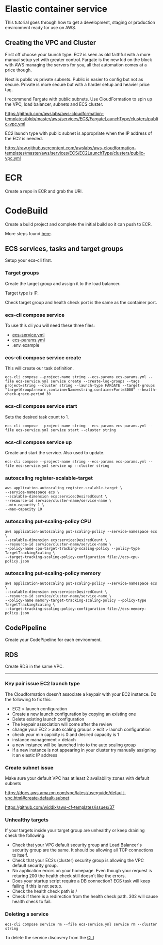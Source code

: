 # Elastic container service

This tutorial goes through how to get a development, staging or production environment ready for use on AWS.

## Creating the VPC and Cluster
First off choose your launch type. EC2 is seen as old faithful with a more manual setup yet with greater control. Fargate is the new kid on the block with AWS managing the servers for you, all that automation comes at a price though.

Next is public vs private subnets. Public is easier to config but not as secure. Private is more secure but with a harder setup and heavier price tag.

I recommend Fargate with public subnets. Use CloudFormation to spin up the VPC, load balancer, subnets and ECS cluster.

https://github.com/awslabs/aws-cloudformation-templates/blob/master/aws/services/ECS/FargateLaunchType/clusters/public-vpc.yml

EC2 launch type with public subnet is appropriate when the IP address of the EC2 is needed.

https://raw.githubusercontent.com/awslabs/aws-cloudformation-templates/master/aws/services/ECS/EC2LaunchType/clusters/public-vpc.yml



# ECR

Create a repo in ECR and grab the URI.

# CodeBuild

Create a build project and complete the initial build so it can push to ECR.

More steps found [here](aws-codebuild.md).

## ECS services, tasks and target groups
Setup your ecs-cli first.

### Target groups
Create the target group and assign it to the load balancer.

Target type is IP.

Check target group and health check port is the same as the container port.

### ecs-cli compose service
To use this cli you will need these three files:

- [ecs-service.yml](ecs-service.yml)
- [ecs-params.yml](ecs-params.yml)
- .env_example

### ecs-cli compose service create
This will create our task definition.

`ecs-cli compose --project-name string --ecs-params ecs-params.yml --file ecs-service.yml service create --create-log-groups --tags project=string --cluster string --launch-type FARGATE --target-groups "targetGroupArn=arn,containerName=string,containerPort=3000" --health-check-grace-period 30`

### ecs-cli compose service start
Sets the desired task count to 1.

`ecs-cli compose --project-name string --ecs-params ecs-params.yml --file ecs-service.yml service start --cluster string`

### ecs-cli compose service up
Create and start the service. Also used to update.

`ecs-cli compose --project-name string --ecs-params ecs-params.yml --file ecs-service.yml service up --cluster string`

### autoscaling register-scalable-target
```
aws application-autoscaling register-scalable-target \
--service-namespace ecs \
--scalable-dimension ecs:service:DesiredCount \
--resource-id service/cluster-name/service-name \
--min-capacity 1 \
--max-capacity 10
```

### autoscaling put-scaling-policy CPU
```
aws application-autoscaling put-scaling-policy --service-namespace ecs \
--scalable-dimension ecs:service:DesiredCount \
--resource-id service/cluster-name/service-name \
--policy-name cpu-target-tracking-scaling-policy --policy-type TargetTrackingScaling \
--target-tracking-scaling-policy-configuration file://ecs-cpu-policy.json
```

### autoscaling put-scaling-policy memory
```
aws application-autoscaling put-scaling-policy --service-namespace ecs \
--scalable-dimension ecs:service:DesiredCount \
--resource-id service/cluster-name/service-name \
--policy-name memory-target-tracking-scaling-policy --policy-type TargetTrackingScaling \
--target-tracking-scaling-policy-configuration file://ecs-memory-policy.json
```

## CodePipeline

Create your CodePipeline for each environment.

## RDS

Create RDS in the same VPC.

---

### Key pair issue EC2 launch type
The Cloudformation doesn't associate a keypair with your EC2 instance. Do the following to fix this:

- EC2 > launch configuration
- Create a new launch configuration by copying an existing one
- Delete existing launch configuration
- The keypair association will come after the review
- change your EC2 > auto scaling groups > edit > launch configuration
- check your min capicity is 0 and desired capacity is 1
- instance management > detach
- a new instance will be launched into to the auto scaling group
- If a new instance is not appearing in your cluster try manually assigning it an elastic IP address

### Create subnet issue
Make sure your default VPC has at least 2 availability zones with default subnets

https://docs.aws.amazon.com/vpc/latest/userguide/default-vpc.html#create-default-subnet

https://github.com/widdix/aws-cf-templates/issues/37

### Unhealthy targets

If your targets inside your target group are unhealthy or keep draining check the following:

- Check that your VPC default security group and Load Balancer's security group are the same. It should be allowing all TCP connections to itself.
- Check that your EC2s (cluster) security group is allowing the VPC default security group.
- No application errors on your homepage. Even though your request is returing 200 the health check still doesn't like the errors.
- Does your startup script require a DB connection? ECS task will keep failing if this is not setup.
- Check the health check path is /
- Check if there is a redirection from the health check path. 302 will cause health check to fail.

### Deleting a service
`ecs-cli compose service rm --file ecs-service.yml service rm --cluster string`

To delete the service discovery from the [CLI](https://stackoverflow.com/questions/53370256/aws-creation-failed-service-already-exists-service-awsservicediscovery-stat)
